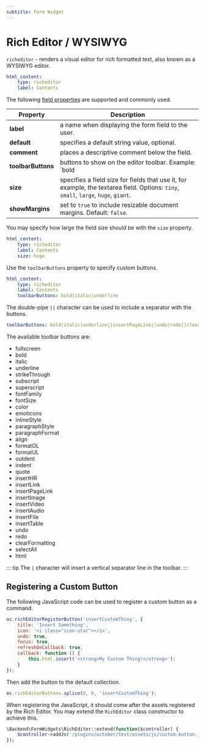 ```yaml
---
subtitle: Form Widget
---
```

# Rich Editor / WYSIWYG

`richeditor` - renders a visual editor for rich formatted text, also known as a WYSIWYG editor.

```yaml
html_content:
    type: richeditor
    label: Contents
```

The following [field properties](../form-fields.md) are supported and commonly used.

Property | Description
------------- | -------------
**label** | a name when displaying the form field to the user.
**default** | specifies a default string value, optional.
**comment** | places a descriptive comment below the field.
**toolbarButtons** | buttons to show on the editor toolbar. Example: `bold|italic`
**size** | specifies a field size for fields that use it, for example, the textarea field. Options: `tiny`, `small`, `large`, `huge`, `giant`.
**showMargins** | set to `true` to include resizable document margins. Default: `false`.

You may specify how large the field size should be with the `size` property.

```yaml
html_content:
    type: richeditor
    label: Contents
    size: huge
```

Use the `toolbarButtons` property to specify custom buttons.

```yaml
html_content:
    type: richeditor
    label: Contents
    toolbarButtons: bold|italic|underline
```

The double-pipe `||` character can be used to include a separator with the buttons.

```yaml
toolbarButtons: bold|italic|underline||insertPageLink||undo|redo||clearFormatting
```

The available toolbar buttons are:

<div class="content-list" markdown="1">

- fullscreen
- bold
- italic
- underline
- strikeThrough
- subscript
- superscript
- fontFamily
- fontSize
- color
- emoticons
- inlineStyle
- paragraphStyle
- paragraphFormat
- align
- formatOL
- formatUL
- outdent
- indent
- quote
- insertHR
- insertLink
- insertPageLink
- insertImage
- insertVideo
- insertAudio
- insertFile
- insertTable
- undo
- redo
- clearFormatting
- selectAll
- html

</div>

::: tip
The `|` character will insert a vertical separator line in the toolbar.
:::

## Registering a Custom Button

The following JavaScript code can be used to register a custom button as a command.

```js
oc.richEditorRegisterButton('insertCustomThing', {
    title: 'Insert Something',
    icon: '<i class="icon-star"></i>',
    undo: true,
    focus: true,
    refreshOnCallback: true,
    callback: function () {
        this.html.insert('<strong>My Custom Thing!</strong>');
    }
});
```

Then add the button to the default collection.

```js
oc.richEditorButtons.splice(0, 0, 'insertCustomThing');
```

When registering the JavaScript, it should come after the assets registered by the Rich Editor. You may extend the `RichEditor` class constructor to achieve this.

```php
\Backend\FormWidgets\RichEditor::extend(function($controller) {
    $controller->addJs('/plugins/october/test/assets/js/custom-button.js');
});
```
